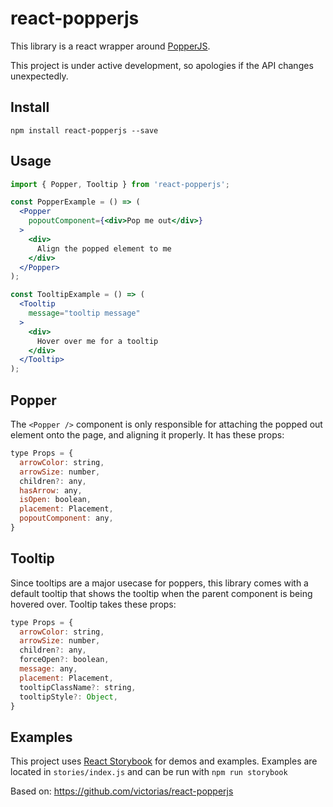 # react-popperjs

This library is a react wrapper around [PopperJS](https://github.com/FezVrasta/popper.js/).

This project is under active development, so apologies if the API changes unexpectedly.

## Install

`npm install react-popperjs --save`

## Usage

```jsx
import { Popper, Tooltip } from 'react-popperjs';

const PopperExample = () => (
  <Popper
    popoutComponent={<div>Pop me out</div>}
  >
    <div>
      Align the popped element to me
    </div>
  </Popper>
);

const TooltipExample = () => (
  <Tooltip
    message="tooltip message"
  >
    <div>
      Hover over me for a tooltip
    </div>
  </Tooltip>
);
```

## Popper

The `<Popper />` component is only responsible for attaching the popped out element onto the page, and aligning it properly. It has these props:

```jsx
type Props = {
  arrowColor: string,
  arrowSize: number,
  children?: any,
  hasArrow: any,
  isOpen: boolean,
  placement: Placement,
  popoutComponent: any,
}
```

## Tooltip

Since tooltips are a major usecase for poppers, this library comes with a default tooltip that shows the tooltip when the parent component is being hovered over. Tooltip takes these props:

```jsx
type Props = {
  arrowColor: string,
  arrowSize: number,
  children?: any,
  forceOpen?: boolean,
  message: any,
  placement: Placement,
  tooltipClassName?: string,
  tooltipStyle?: Object,
}
```

## Examples

This project uses [React Storybook](https://github.com/storybooks/react-storybook) for demos and examples. Examples are located in `stories/index.js` and can be run with `npm run storybook`

Based on: https://github.com/victorias/react-popperjs